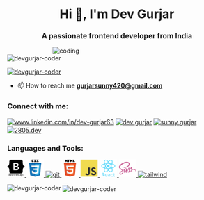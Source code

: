 <h1 align="center">Hi 👋, I'm Dev Gurjar</h1>
<h3 align="center">A passionate frontend developer from India</h3>
<img align='right' alt='coding' width='400' src='https://media.tenor.com/lNtmoshuUI8AAAAi/bahroo-hacker.gif'>
<p align="left"> <img src="https://komarev.com/ghpvc/?username=devgurjar-coder&label=Profile%20views&color=0e75b6&style=flat" alt="devgurjar-coder" /> </p>

<p align="left"> <a href="https://github.com/ryo-ma/github-profile-trophy"><img src="https://github-profile-trophy.vercel.app/?username=devgurjar-coder" alt="devgurjar-coder" /></a> </p>

- 📫 How to reach me **gurjarsunny420@gmail.com**

<h3 align="left">Connect with me:</h3>
<p align="left">
<a href="https://linkedin.com/in/www.linkedin.com/in/dev-gurjar63" target="blank"><img align="center" src="https://raw.githubusercontent.com/rahuldkjain/github-profile-readme-generator/master/src/images/icons/Social/linked-in-alt.svg" alt="www.linkedin.com/in/dev-gurjar63" height="30" width="40" /></a>
<a href="https://stackoverflow.com/users/dev gurjar" target="blank"><img align="center" src="https://raw.githubusercontent.com/rahuldkjain/github-profile-readme-generator/master/src/images/icons/Social/stack-overflow.svg" alt="dev gurjar" height="30" width="40" /></a>
<a href="https://fb.com/sunny gurjar" target="blank"><img align="center" src="https://raw.githubusercontent.com/rahuldkjain/github-profile-readme-generator/master/src/images/icons/Social/facebook.svg" alt="sunny gurjar" height="30" width="40" /></a>
<a href="https://instagram.com/2805.dev" target="blank"><img align="center" src="https://raw.githubusercontent.com/rahuldkjain/github-profile-readme-generator/master/src/images/icons/Social/instagram.svg" alt="2805.dev" height="30" width="40" /></a>
</p>

<h3 align="left">Languages and Tools:</h3>
<p align="left"> <a href="https://getbootstrap.com" target="_blank" rel="noreferrer"> <img src="https://raw.githubusercontent.com/devicons/devicon/master/icons/bootstrap/bootstrap-plain-wordmark.svg" alt="bootstrap" width="40" height="40"/> </a> <a href="https://www.w3schools.com/css/" target="_blank" rel="noreferrer"> <img src="https://raw.githubusercontent.com/devicons/devicon/master/icons/css3/css3-original-wordmark.svg" alt="css3" width="40" height="40"/> </a> <a href="https://git-scm.com/" target="_blank" rel="noreferrer"> <img src="https://www.vectorlogo.zone/logos/git-scm/git-scm-icon.svg" alt="git" width="40" height="40"/> </a> <a href="https://www.w3.org/html/" target="_blank" rel="noreferrer"> <img src="https://raw.githubusercontent.com/devicons/devicon/master/icons/html5/html5-original-wordmark.svg" alt="html5" width="40" height="40"/> </a> <a href="https://developer.mozilla.org/en-US/docs/Web/JavaScript" target="_blank" rel="noreferrer"> <img src="https://raw.githubusercontent.com/devicons/devicon/master/icons/javascript/javascript-original.svg" alt="javascript" width="40" height="40"/> </a> <a href="https://reactjs.org/" target="_blank" rel="noreferrer"> <img src="https://raw.githubusercontent.com/devicons/devicon/master/icons/react/react-original-wordmark.svg" alt="react" width="40" height="40"/> </a> <a href="https://sass-lang.com" target="_blank" rel="noreferrer"> <img src="https://raw.githubusercontent.com/devicons/devicon/master/icons/sass/sass-original.svg" alt="sass" width="40" height="40"/> </a> <a href="https://tailwindcss.com/" target="_blank" rel="noreferrer"> <img src="https://www.vectorlogo.zone/logos/tailwindcss/tailwindcss-icon.svg" alt="tailwind" width="40" height="40"/> </a> </p>

<p><img align="left" src="https://github-readme-stats.vercel.app/api/top-langs?username=devgurjar-coder&show_icons=true&locale=en&layout=compact" alt="devgurjar-coder" /></p>

<p>&nbsp;<img align="center" src="https://github-readme-stats.vercel.app/api?username=devgurjar-coder&show_icons=true&locale=en" alt="devgurjar-coder" /></p>
